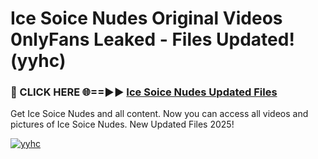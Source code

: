 # Ice Soice Nudes Original Videos 0nlyFans Leaked - Files Updated! (yyhc)

<h3>🔴 CLICK HERE 🌐==►► <a href="https://tinyurl.com/yc6ubb5a" rel="nofollow">Ice Soice Nudes Updated Files</a></h3>

Get Ice Soice Nudes and all content. Now you can access all videos and pictures of Ice Soice Nudes. New Updated Files 2025!

[![yyhc](https://i.imgur.com/7eu0CRL.gif)](https://tinyurl.com/yc6ubb5a)

